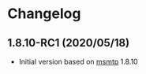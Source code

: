 # Changelog

## 1.8.10-RC1 (2020/05/18)

* Initial version based on [msmtp](https://marlam.de/msmtp/) 1.8.10

